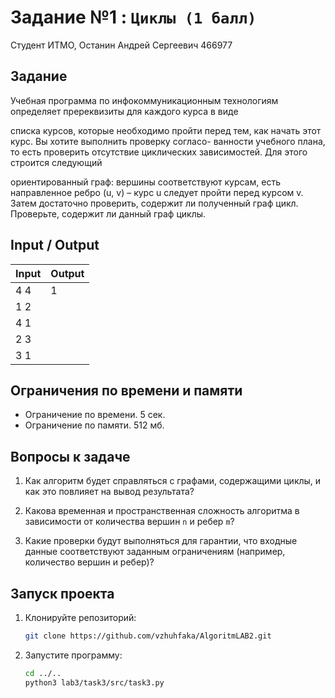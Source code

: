 # Задание №1 : `Циклы (1 балл)`

Студент ИТМО, Останин Андрей Сергеевич 466977

## Задание

Учебная программа по инфокоммуникационным технологиям определяет пререквизиты для каждого курса в виде

списка курсов, которые необходимо пройти перед тем, как начать этот курс. Вы хотите выполнить проверку согласо-
ванности учебного плана, то есть проверить отсутствие циклических зависимостей. Для этого строится следующий

ориентированный граф: вершины соответствуют курсам, есть направленное ребро (u, v) – курс u следует пройти перед
курсом v. Затем достаточно проверить, содержит ли полученный граф цикл.
Проверьте, содержит ли данный граф циклы.

## Input / Output

| Input | Output |
|-------|--------|
| 4 4   | 1      | 
| 1 2   |        |
| 4 1   |        |
| 2 3   |        |
| 3 1   |        |

## Ограничения по времени и памяти

- Ограничение по времени. 5 сек.
- Ограничение по памяти. 512 мб.

## Вопросы к задаче

1. Как алгоритм будет справляться с графами, содержащими циклы, и как это повлияет на вывод результата?<br>

2. Какова временная и пространственная сложность алгоритма в зависимости от количества вершин `n` и ребер `m`?<br>

3. Какие проверки будут выполняться для гарантии, что входные данные соответствуют заданным ограничениям (например,
   количество вершин и ребер)?<br>

## Запуск проекта

1. Клонируйте репозиторий:
   ```bash
   git clone https://github.com/vzhuhfaka/AlgoritmLAB2.git
   ```
2. Запустите программу:
   ```bash
   cd ../..
   python3 lab3/task3/src/task3.py
   ```
